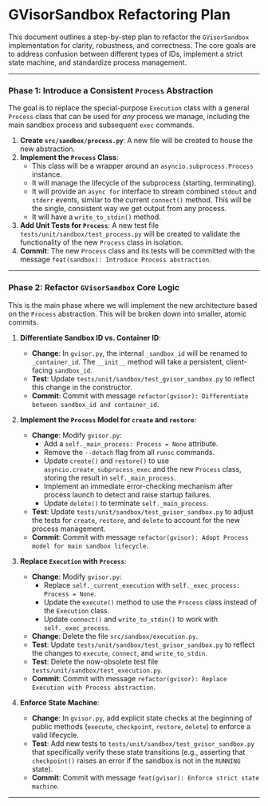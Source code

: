 # GVisorSandbox Refactoring Plan

This document outlines a step-by-step plan to refactor the `GVisorSandbox` implementation for clarity, robustness, and correctness. The core goals are to address confusion between different types of IDs, implement a strict state machine, and standardize process management.

---

### Phase 1: Introduce a Consistent `Process` Abstraction

The goal is to replace the special-purpose `Execution` class with a general `Process` class that can be used for *any* process we manage, including the main sandbox process and subsequent `exec` commands.

1.  **Create `src/sandbox/process.py`**: A new file will be created to house the new abstraction.
2.  **Implement the `Process` Class**:
    *   This class will be a wrapper around an `asyncio.subprocess.Process` instance.
    *   It will manage the lifecycle of the subprocess (starting, terminating).
    *   It will provide an `async for` interface to stream combined `stdout` and `stderr` events, similar to the current `connect()` method. This will be the single, consistent way we get output from any process.
    *   It will have a `write_to_stdin()` method.
3.  **Add Unit Tests for `Process`**: A new test file `tests/unit/sandbox/test_process.py` will be created to validate the functionality of the new `Process` class in isolation.
4.  **Commit**: The new `Process` class and its tests will be committed with the message `feat(sandbox): Introduce Process abstraction`.

---

### Phase 2: Refactor `GVisorSandbox` Core Logic

This is the main phase where we will implement the new architecture based on the `Process` abstraction. This will be broken down into smaller, atomic commits.

1.  **Differentiate Sandbox ID vs. Container ID**:
    *   **Change**: In `gvisor.py`, the internal `_sandbox_id` will be renamed to `_container_id`. The `__init__` method will take a persistent, client-facing `sandbox_id`.
    *   **Test**: Update `tests/unit/sandbox/test_gvisor_sandbox.py` to reflect this change in the constructor.
    *   **Commit**: Commit with message `refactor(gvisor): Differentiate between sandbox_id and container_id`.

2.  **Implement the `Process` Model for `create` and `restore`**:
    *   **Change**: Modify `gvisor.py`:
        *   Add a `self._main_process: Process = None` attribute.
        *   Remove the `--detach` flag from all `runsc` commands.
        *   Update `create()` and `restore()` to use `asyncio.create_subprocess_exec` and the new `Process` class, storing the result in `self._main_process`.
        *   Implement an immediate error-checking mechanism after process launch to detect and raise startup failures.
        *   Update `delete()` to terminate `self._main_process`.
    *   **Test**: Update `tests/unit/sandbox/test_gvisor_sandbox.py` to adjust the tests for `create`, `restore`, and `delete` to account for the new process management.
    *   **Commit**: Commit with message `refactor(gvisor): Adopt Process model for main sandbox lifecycle`.

3.  **Replace `Execution` with `Process`**:
    *   **Change**: Modify `gvisor.py`:
        *   Replace `self._current_execution` with `self._exec_process: Process = None`.
        *   Update the `execute()` method to use the `Process` class instead of the `Execution` class.
        *   Update `connect()` and `write_to_stdin()` to work with `self._exec_process`.
    *   **Change**: Delete the file `src/sandbox/execution.py`.
    *   **Test**: Update `tests/unit/sandbox/test_gvisor_sandbox.py` to reflect the changes to `execute`, `connect`, and `write_to_stdin`.
    *   **Test**: Delete the now-obsolete test file `tests/unit/sandbox/test_execution.py`.
    *   **Commit**: Commit with message `refactor(gvisor): Replace Execution with Process abstraction`.

4.  **Enforce State Machine**:
    *   **Change**: In `gvisor.py`, add explicit state checks at the beginning of public methods (`execute`, `checkpoint`, `restore`, `delete`) to enforce a valid lifecycle.
    *   **Test**: Add new tests to `tests/unit/sandbox/test_gvisor_sandbox.py` that specifically verify these state transitions (e.g., asserting that `checkpoint()` raises an error if the sandbox is not in the `RUNNING` state).
    *   **Commit**: Commit with message `feat(gvisor): Enforce strict state machine`.

---
